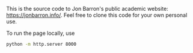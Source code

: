 This is the source code to Jon Barron's public academic website: https://jonbarron.info/. Feel free to clone this code for your own personal use.

To run the page locally, use 

```sh
python -m http.server 8000
```